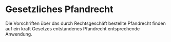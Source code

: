 # Gesetzliches Pfandrecht

Die Vorschriften über das durch Rechtsgeschäft bestellte Pfandrecht finden auf ein kraft Gesetzes entstandenes Pfandrecht entsprechende Anwendung. 

